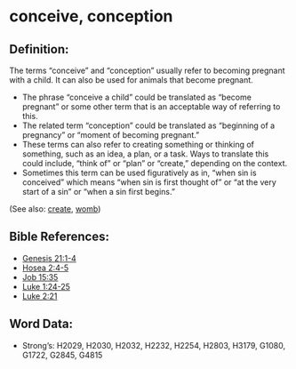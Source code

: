 # conceive, conception

## Definition:

The terms “conceive” and “conception” usually refer to becoming pregnant with a child. It can also be used for animals that become pregnant.

* The phrase “conceive a child” could be translated as “become pregnant” or some other term that is an acceptable way of referring to this.
* The related term “conception” could be translated as “beginning of a pregnancy” or “moment of becoming pregnant.”
* These terms can also refer to creating something or thinking of something, such as an idea, a plan, or a task. Ways to translate this could include, “think of” or “plan” or “create,” depending on the context.
* Sometimes this term can be used figuratively as in, “when sin is conceived” which means “when sin is first thought of” or “at the very start of a sin” or “when a sin first begins.”

(See also: [create](../other/creation.md), [womb](../other/womb.md))

## Bible References:

* [Genesis 21:1-4](rc://en/tn/help/gen/21/01)
* [Hosea 2:4-5](rc://en/tn/help/hos/02/04)
* [Job 15:35](rc://en/tn/help/job/15/35)
* [Luke 1:24-25](rc://en/tn/help/luk/01/24)
* [Luke 2:21](rc://en/tn/help/luk/02/21)

## Word Data:

* Strong’s: H2029, H2030, H2032, H2232, H2254, H2803, H3179, G1080, G1722, G2845, G4815
